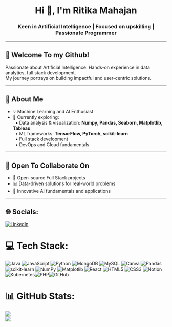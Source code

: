 <h1 align="center">Hi 👋, I'm Ritika Mahajan</h1>
<h3 align="center">Keen in Artificial Intelligence | Focused on upskilling | Passionate Programmer</h3>

<hr style="width:100%; height:1px; background-color:gray; border:none; margin:5px 0;">

## 👋 Welcome To my Github!  

Passionate about Artificial Intelligence. Hands-on experience in data analytics, full stack development.  
My journey portrays on building impactful and user-centric solutions.

<hr style="width:100%; height:1px; background-color:gray; border:none; margin:5px 0;">

## 🚀 About Me  

- 💡 Machine Learning and AI Enthusiast  
- 🌱 Currently exploring:  
  &nbsp;&nbsp;• Data analysis & visualization: **Numpy, Pandas, Seaborn, Matplotlib, Tableau**  
  &nbsp;&nbsp;• ML frameworks: **TensorFlow, PyTorch, scikit-learn**  
  &nbsp;&nbsp;• Full stack development  
  &nbsp;&nbsp;• DevOps and Cloud fundamentals  

<hr style="width:100%; height:1px; background-color:gray; border:none; margin:5px 0;">

## 🤝 Open To Collaborate On  

- 🤖 Open-source Full Stack projects  
- 📊 Data-driven solutions for real-world problems  
- 🧠 Innovative AI fundamentals and applications  

<hr style="width:100%; height:1px; background-color:gray; border:none; margin:5px 0;">


## 🌐 Socials:
[![LinkedIn](https://img.shields.io/badge/LinkedIn-%230077B5.svg?logo=linkedin&logoColor=white)](https://linkedin.com/in/https://www.linkedin.com/in/ritika-m-052934215/) 

# 💻 Tech Stack:
![Java](https://img.shields.io/badge/java-%23ED8B00.svg?style=flat-square&logo=openjdk&logoColor=white) ![JavaScript](https://img.shields.io/badge/javascript-%23323330.svg?style=flat-square&logo=javascript&logoColor=%23F7DF1E) ![Python](https://img.shields.io/badge/python-3670A0?style=flat-square&logo=python&logoColor=ffdd54) ![MongoDB](https://img.shields.io/badge/MongoDB-%234ea94b.svg?style=flat-square&logo=mongodb&logoColor=white) ![MySQL](https://img.shields.io/badge/mysql-4479A1.svg?style=flat-square&logo=mysql&logoColor=white) ![Canva](https://img.shields.io/badge/Canva-%2300C4CC.svg?style=flat-square&logo=Canva&logoColor=white) ![Pandas](https://img.shields.io/badge/pandas-%23150458.svg?style=flat-square&logo=pandas&logoColor=white) ![scikit-learn](https://img.shields.io/badge/scikit--learn-%23F7931E.svg?style=flat-square&logo=scikit-learn&logoColor=white) ![NumPy](https://img.shields.io/badge/numpy-%23013243.svg?style=flat-square&logo=numpy&logoColor=white) ![Matplotlib](https://img.shields.io/badge/Matplotlib-%23ffffff.svg?style=flat-square&logo=Matplotlib&logoColor=black) ![React](https://img.shields.io/badge/react-%2320232a.svg?style=flat-square&logo=react&logoColor=%2361DAFB) ![HTML5](https://img.shields.io/badge/html5-%23E34F26.svg?style=flat-square&logo=html5&logoColor=white) ![CSS3](https://img.shields.io/badge/css3-%231572B6.svg?style=flat-square&logo=css3&logoColor=white) ![Notion](https://img.shields.io/badge/Notion-%23000000.svg?style=flat-square&logo=notion&logoColor=white) ![Kubernetes](https://img.shields.io/badge/kubernetes-%23326ce5.svg?style=flat-square&logo=kubernetes&logoColor=white)![PHP](https://img.shields.io/badge/php-%23777BB4.svg?style=flat-square&logo=php&logoColor=white)![GitHub](https://img.shields.io/badge/github-%23121011.svg?style=flat-square&logo=github&logoColor=white) 


# 📊 GitHub Stats:
![](https://github-readme-stats.vercel.app/api?username=RitikaMaha&theme=vision-friendly-dark&hide_border=false&include_all_commits=false&count_private=false)<br/>
![](https://nirzak-streak-stats.vercel.app/?user=RitikaMaha&theme=vision-friendly-dark&hide_border=false)<br/>

<!-- Proudly created with GPRM ( https://gprm.itsvg.in ) -->


